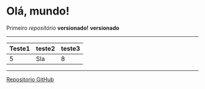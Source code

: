 # Olá, mundo!
Primeiro *repositório* **versionado!** __versionado__
***
Teste1 | teste2 | teste3
---|---|---|
5| Sla| 8
***

[Repositorio GitHub](https://github.com/Andre-Junior)



